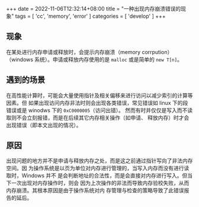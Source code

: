 +++
date = 2022-11-06T12:32:14+08:00
title = "一种出现内存崩溃错误的现象"
tags = [ 'cc', 'memory', 'error' ]
categories = [ 'develop' ]
+++

## 现象
在某处进行内存申请或释放时，会提示内存崩溃（memory corrpution）（windows
系统）。申请或释放内存使用的是 `malloc` 或是简单的 `new T[n]`。

## 遇到的场景
在高性能计算时，可能会大量使用指针及相关偏移来进行访问以减少索引的计算等因素。但
如果出现访问内存非法时则会出现各类错误，常见错误如 linux 下的段错误或是 winodws
下的 `0xC0000005`（访问出错）。
然而有时并仅仅是写入而不读取则不会立刻报错，而是在后续其它内存相关操作（如申请、
释放内存）时才会出现错误（即本文出现的情况）。

## 原因
出现问题的地方并不是申请与释放内存之处，而是这之前通过指针写向了非法内存空间。因
为操作系统是以页为单位对内存进行管理的，当写入内存而没有进行读取时，Windows 并不
是会判断地址的合法性，而是会直接对内存进行写入。但当下一次出现对内存操作时，则会
因为上次操作的非法而导致内存验校失败，从而内存崩溃。其根本原因是由于操作系统对内
存管理与检查的策略导致了此错误报告的延后。
